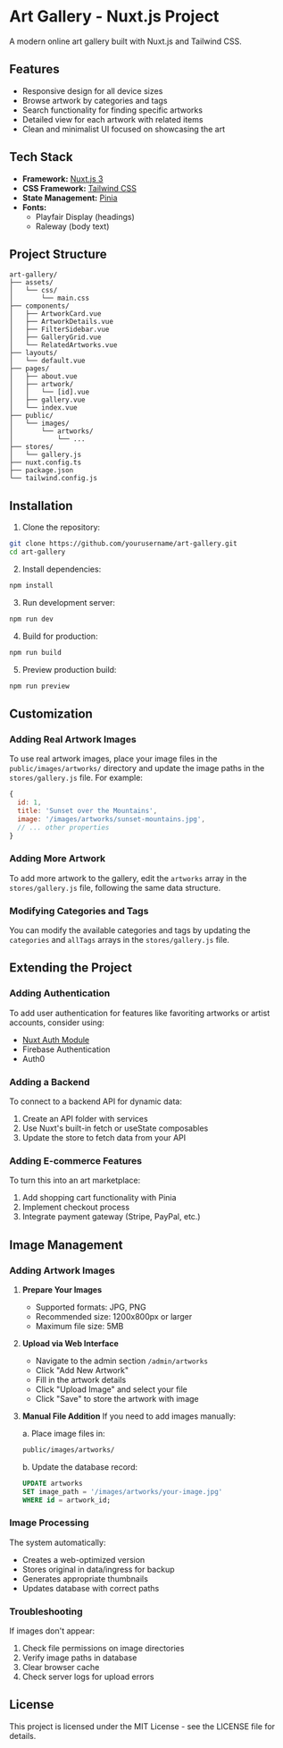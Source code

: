 # Art Gallery - Nuxt.js Project

A modern online art gallery built with Nuxt.js and Tailwind CSS.

## Features

- Responsive design for all device sizes
- Browse artwork by categories and tags
- Search functionality for finding specific artworks
- Detailed view for each artwork with related items
- Clean and minimalist UI focused on showcasing the art

## Tech Stack

- **Framework:** [Nuxt.js 3](https://nuxt.com/)
- **CSS Framework:** [Tailwind CSS](https://tailwindcss.com/)
- **State Management:** [Pinia](https://pinia.vuejs.org/)
- **Fonts:**
  - Playfair Display (headings)
  - Raleway (body text)

## Project Structure

```
art-gallery/
├── assets/
│   └── css/
│       └── main.css
├── components/
│   ├── ArtworkCard.vue
│   ├── ArtworkDetails.vue
│   ├── FilterSidebar.vue
│   ├── GalleryGrid.vue
│   └── RelatedArtworks.vue
├── layouts/
│   └── default.vue
├── pages/
│   ├── about.vue
│   ├── artwork/
│   │   └── [id].vue
│   ├── gallery.vue
│   └── index.vue
├── public/
│   └── images/
│       └── artworks/
│           └── ...
├── stores/
│   └── gallery.js
├── nuxt.config.ts
├── package.json
└── tailwind.config.js
```

## Installation

1. Clone the repository:

```bash
git clone https://github.com/yourusername/art-gallery.git
cd art-gallery
```

2. Install dependencies:

```bash
npm install
```

3. Run development server:

```bash
npm run dev
```

4. Build for production:

```bash
npm run build
```

5. Preview production build:

```bash
npm run preview
```

## Customization

### Adding Real Artwork Images

To use real artwork images, place your image files in the `public/images/artworks/` directory and update the image paths in the `stores/gallery.js` file. For example:

```javascript
{
  id: 1,
  title: 'Sunset over the Mountains',
  image: '/images/artworks/sunset-mountains.jpg',
  // ... other properties
}
```

### Adding More Artwork

To add more artwork to the gallery, edit the `artworks` array in the `stores/gallery.js` file, following the same data structure.

### Modifying Categories and Tags

You can modify the available categories and tags by updating the `categories` and `allTags` arrays in the `stores/gallery.js` file.

## Extending the Project

### Adding Authentication

To add user authentication for features like favoriting artworks or artist accounts, consider using:

- [Nuxt Auth Module](https://auth.nuxtjs.org/)
- Firebase Authentication
- Auth0

### Adding a Backend

To connect to a backend API for dynamic data:

1. Create an API folder with services
2. Use Nuxt's built-in fetch or useState composables
3. Update the store to fetch data from your API

### Adding E-commerce Features

To turn this into an art marketplace:

1. Add shopping cart functionality with Pinia
2. Implement checkout process
3. Integrate payment gateway (Stripe, PayPal, etc.)

## Image Management

### Adding Artwork Images

1. **Prepare Your Images**

   - Supported formats: JPG, PNG
   - Recommended size: 1200x800px or larger
   - Maximum file size: 5MB

2. **Upload via Web Interface**

   - Navigate to the admin section `/admin/artworks`
   - Click "Add New Artwork"
   - Fill in the artwork details
   - Click "Upload Image" and select your file
   - Click "Save" to store the artwork with image

3. **Manual File Addition**
   If you need to add images manually:

   a. Place image files in:

   ```bash
   public/images/artworks/
   ```

   b. Update the database record:

   ```sql
   UPDATE artworks
   SET image_path = '/images/artworks/your-image.jpg'
   WHERE id = artwork_id;
   ```

### Image Processing

The system automatically:

- Creates a web-optimized version
- Stores original in data/ingress for backup
- Generates appropriate thumbnails
- Updates database with correct paths

### Troubleshooting

If images don't appear:

1. Check file permissions on image directories
2. Verify image paths in database
3. Clear browser cache
4. Check server logs for upload errors

## License

This project is licensed under the MIT License - see the LICENSE file for details.
